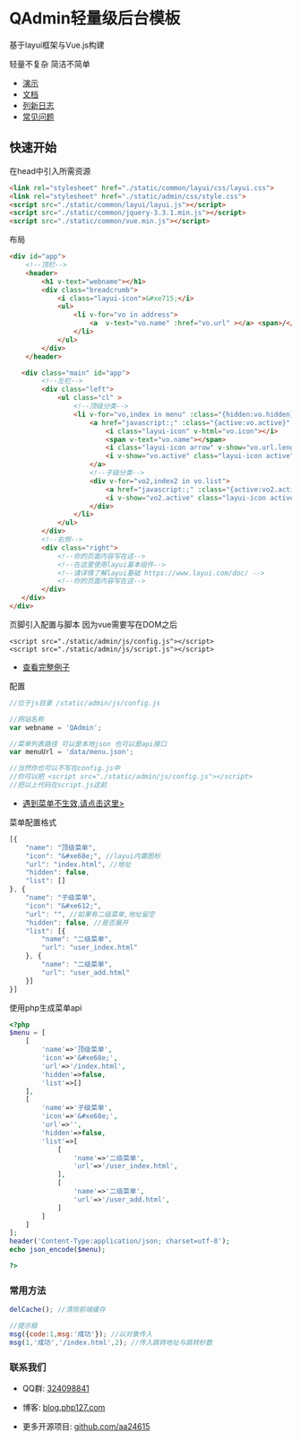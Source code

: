 # QAdmin轻量级后台模板

基于layui框架与Vue.js构建

轻量不复杂 简洁不简单

- [演示](http://demo.qadmin.net)
- [文档](http://docs.qadmin.net)
- [列新日志](http://docs.qadmin.net/1104757)
- [常见问题](http://docs.qadmin.net/1114310)

## 快速开始


在head中引入所需资源

```html
<link rel="stylesheet" href="./static/common/layui/css/layui.css">
<link rel="stylesheet" href="./static/admin/css/style.css">
<script src="./static/common/layui/layui.js"></script>
<script src="./static/common/jquery-3.3.1.min.js"></script>
<script src="./static/common/vue.min.js"></script>
```

布局

```html
<div id="app">
    <!--顶栏-->
    <header>
        <h1 v-text="webname"></h1>
        <div class="breadcrumb">
            <i class="layui-icon">&#xe715;</i>
            <ul>
                <li v-for="vo in address">
                    <a  v-text="vo.name" :href="vo.url" ></a> <span>/</span>
                </li>
            </ul>
        </div>
    </header>

   <div class="main" id="app">
        <!--左栏-->
        <div class="left">
            <ul class="cl" >
                <!--顶级分类-->
                <li v-for="vo,index in menu" :class="{hidden:vo.hidden}">
                    <a href="javascript:;" :class="{active:vo.active}" @click="onActive(index)">
                        <i class="layui-icon" v-html="vo.icon"></i>
                        <span v-text="vo.name"></span>
                        <i class="layui-icon arrow" v-show="vo.url.length==0">&#xe61a;</i>
                        <i v-show="vo.active" class="layui-icon active">&#xe623;</i>
                    </a>
                    <!--子级分类-->
                    <div v-for="vo2,index2 in vo.list">
                        <a href="javascript:;" :class="{active:vo2.active}" @click="onActive(index,index2)" v-text="vo2.name"></a>
                        <i v-show="vo2.active" class="layui-icon active">&#xe623;</i>
                    </div>
                </li>
            </ul>
        </div>
        <!--右侧-->
        <div class="right">
            <!--你的页面内容写在这-->
            <!--在这里使用layui基本组件-->
            <!--请详情了解layui基础 https://www.layui.com/doc/ --> 
            <!--你的页面内容写在这-->
        </div>
   </div>
</div>
```


页脚引入配置与脚本 因为vue需要写在DOM之后


```haml
<script src="./static/admin/js/config.js"></script>
<script src="./static/admin/js/script.js"></script>
```

- [查看完整例子](base.html)

配置

```javascript
//位于js目录 /static/admin/js/config.js

//网站名称
var webname = 'QAdmin';

//菜单列表路径 可以是本地json 也可以是api接口
var menuUrl = 'data/menu.json';

//当然你也可以不写在config.js中
//你可以把 <script src="./static/admin/js/config.js"></script>
//把以上代码在script.js这前
```
- [遇到菜单不生效,请点击这里>](http://docs.qadmin.net/1114311)

菜单配置格式

```javascript
[{
    "name": "顶级菜单",
    "icon": "&#xe68e;", //layui内置图标
    "url": "index.html", //地址
    "hidden": false, 
    "list": []
}, {
    "name": "子级菜单",
    "icon": "&#xe612;",
    "url": "", //如果有二级菜单,地址留空
    "hidden": false, //是否展开
    "list": [{
        "name": "二级菜单",
        "url": "user_index.html"
    }, {
        "name": "二级菜单",
        "url": "user_add.html"
    }]
}]
```
使用php生成菜单api
```php
<?php
$menu = [
    [
        'name'=>'顶级菜单',
        'icon'=>'&#xe68e;',
        'url'=>'/index.html',
        'hidden'=>false,
        'list'=>[]
    ],
    [
        'name'=>'子级菜单',
        'icon'=>'&#xe68e;',
        'url'=>'',
        'hidden'=>false,
        'list'=>[
            [
                'name'=>'二级菜单',
                'url'=>'/user_index.html',
            ],
            [
                'name'=>'二级菜单',
                'url'=>'/user_add.html',
            ]           
        ]
    ]
];
header('Content-Type:application/json; charset=utf-8');
echo json_encode($menu);

?>
```

### 常用方法
```javascript
delCache(); //清除前端缓存

//提示框
msg({code:1,msg:'成功'}); //以对象传入
msg(1,'成功','/index.html',2); //传入跳转地址与跳转秒数
```


### 联系我们

- QQ群: [324098841](http://shang.qq.com/wpa/qunwpa?idkey=6f5462146888da75feaaa1fe1ab3addfcea63f6454548238033c6a91fa610e4e)

- 博客: [blog.php127.com](http://blog.php127.com)

- 更多开源项目: [github.com/aa24615](https://github.com/aa24615)


